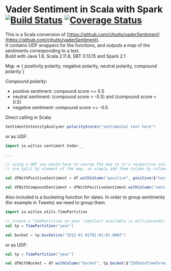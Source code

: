 # Vader Sentiment in Scala with Spark [![Build Status](https://travis-ci.org/witlox/sentiment-utils.svg?branch=master)](https://travis-ci.org/witlox/sentiment-utils) [![Coverage Status](https://coveralls.io/repos/github/witlox/sentiment-utils/badge.svg?branch=master)](https://coveralls.io/github/witlox/sentiment-utils?branch=master)

This is a Scala conversion of [https://github.com/cjhutto/vaderSentiment](https://github.com/cjhutto/vaderSentiment).  
It contains UDF wrappers for the functions, and outputs a map of the sentiments corresponding to a text.  
Build with Java 1.8, Scala 2.11.8, SBT 0.13.15 and Spark 2.1

Map => { positivity polarity, negative polarity, neutral polarity, compound polarity }

_Compound polarity:_
* positive sentiment: compound score >= 0.5
* neutral sentiment: (compound score > -0.5) and (compound score < 0.5)
* negative sentiment: compound score <= -0.5

Direct calling in Scala:
```scala
SentimentIntensityAnalyser.polarityScores("sentimental text here") 
``` 

or as UDF:

```scala
import io.witlox.sentiment.Vader._

...

// using a UDF you would have to unwrap the map to it's respective columns, here the functions
// are split by element of the map, so simply add them column by column

val dfWithPositiveSentiment = df.withColumn("positive", positive($"text"))

val dfWithCompoundSentiment = dfWithPositiveSentiment.withColumn("sentiment", compound($"text"))

```

Also included is a bucketing function for dates. In order to group sentiments (for example in Tweets) we need to group them.

```scala
import io.witlox.utils.TimePartition

// create a TimePartition on year (smallest available is milliseconds)
val tp = TimePartition("year")

val bucket = tp.bucketize("2012-01-01T01:01:01.000Z")

```

or as UDF:

```scala
val tp = TimePartition("year")

val dfWithBucket = df.withColumn("bucket", tp.bucket($"ISODateTimeFormatString"))

```
